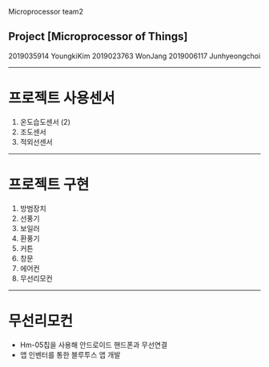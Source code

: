Microprocessor team2

## Project [Microprocessor of Things]

2019035914 YoungkiKim 2019023763 WonJang 2019006117 Junhyeongchoi

---
# 프로젝트 사용센서
1. 온도습도센서 (2)
2. 조도센서
3. 적외선센서
---
# 프로젝트 구현
1. 방범장치
2. 선풍기
3. 보일러
4. 환풍기
5. 커튼
6. 창문
7. 에어컨
8. 무선리모컨
---
# 무선리모컨
* Hm-05칩을 사용해 안드로이드 핸드폰과 무선연결
* 앱 인벤터를 통한 블루투스 앱 개발
